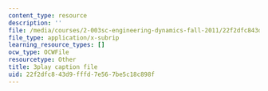 ```yaml
---
content_type: resource
description: ''
file: /media/courses/2-003sc-engineering-dynamics-fall-2011/22f2dfc843d9fffd7e567be5c18c898f_Fo-Y6kEMURk.srt
file_type: application/x-subrip
learning_resource_types: []
ocw_type: OCWFile
resourcetype: Other
title: 3play caption file
uid: 22f2dfc8-43d9-fffd-7e56-7be5c18c898f
---
```

